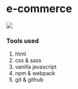 # e-commerce

![](https://media.giphy.com/media/lOsJZewavaht2dIcNp/giphy.gif)

### Tools used
  1. html
  2. css & sass
  3. vanilla javascript
  4. npm & webpack
  5. git & github
